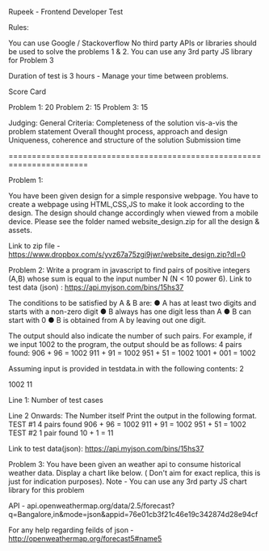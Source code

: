 Rupeek - Frontend Developer Test



Rules: 

You can use Google /  Stackoverflow 
No third party APIs or libraries should be used to solve the problems 1 & 2. You can use any 3rd party JS library for Problem 3
 
Duration of test is 3 hours - Manage your time between problems.

Score Card

Problem 1: 20
Problem 2: 15
Problem 3: 15


Judging:
General Criteria:
Completeness of the solution vis-a-vis the problem statement 
Overall thought process, approach and design 
Uniqueness, coherence and structure of the solution
Submission time 
							
						 					

		 	 	 		
=======================================================================			
				
					
Problem 1: 

You have been given design for a simple responsive webpage. You have to create a webpage using HTML,CSS,JS to make it look according to the design. The design should change accordingly when viewed from a mobile device. Please see the folder named website_design.zip for all the design & assets. 

Link to zip file - https://www.dropbox.com/s/yvz67a75zgi9jwr/website_design.zip?dl=0	 	 	 		
								
						
					
				
		
		
			
Problem 2: 
Write a program in javascript to find pairs of positive integers (A,B) whose sum is equal to the input number N (N < 10 power 6).
Link to test data (json) : https://api.myjson.com/bins/15hs37
						
The conditions to be satisfied by A & B are:
●  A has at least two digits and starts with a non-zero digit
●  B always has one digit less than A
●  B can start with 0
●  B is obtained from A by leaving out one digit.
								
The output should also indicate the number of such pairs.
For example, if we input 1002 to the program, the output should be as follows: 4 pairs found:
906 + 96 = 1002
911 + 91 = 1002
951 + 51 = 1002
1001 + 001 = 1002
								
Assuming input is provided in testdata.in with the following contents: 2
								
1002 11
								
Line 1:
Number of test cases
							
Line 2 Onwards:
The Number itself
Print the output in the following format. TEST #1
4 pairs found
906 + 96 = 1002
911 + 91 = 1002
951 + 51 = 1002
TEST #2
1 pair found 10 + 1 = 11
						
Link to test data(json): https://api.myjson.com/bins/15hs37 
					






Problem 3: 
You have been given an weather api to consume historical weather data. Display a chart like below. ( Don't aim for exact replica, this is just for indication purposes). 
Note - You can use any 3rd party JS chart library for this problem


API  - api.openweathermap.org/data/2.5/forecast?q=Bangalore,in&mode=json&appid=76e01cb3f21c46e19c342874d28e94cf 

For any help regarding feilds of json - http://openweathermap.org/forecast5#name5		
			
		



			
		
 
							
						 					
				
			
		
							
						 		